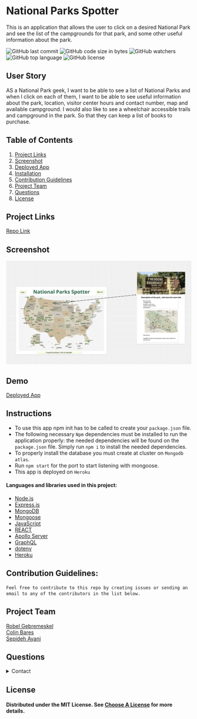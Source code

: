 # National Parks Spotter

This is an application that allows the user to click on a desired National Park and see the list of the campgrounds for that park, and some other useful information about the park.

![GitHub last commit](https://img.shields.io/github/last-commit/SepidehAyani/national-parks-spotter)  ![GitHub code size in bytes](https://img.shields.io/github/languages/code-size/SepidehAyani/national-parks-spotter)  ![GitHub watchers](https://img.shields.io/github/watchers/SepidehAyani/national-parks-spotter?label=Watch&style=social)  ![GitHub top language](https://img.shields.io/github/languages/top/SepidehAyani/national-parks-spotter)  ![GitHub license](https://img.shields.io/badge/license-MIT-blueyellow) <br> 

## User Story
AS a National Park geek,
I want to be able to see a list of National Parks and when I click on each of them,
I want to be able to see useful information about the park, location, visitor center hours and contact number, map and available campground. I would also like to see a wheelchair accessible trails and campground in the park. 
So that they can keep a list of books to purchase.

## Table of Contents 
1. [Project Links](#Project-Links)
1. [Screenshot](#Screenshot)
1. [Deployed App](#Deployed-App)
1. [Installation](#Installation)
1. [Contribution Guidelines](#Contribution-Guidelines)
1. [Project Team](#Project-Team)
1. [Questions](#Questions)
1. [License](#License)

## Project Links
[Repo Link](https://github.com/SepidehAyani/national-parks-spotter) <br>

## Screenshot
![wireframe](assets/images/wireframe.jpg)

## Demo
[Deployed App]()

## Instructions
* To use this app npm init has to be called to create your `package.json` file.
* The following necessary `Npm` dependencies must be installed to run the application properly: the needed dependencies will be found on the `package.json` file. Simply run `npm i` to install the needed dependencies.
* To properly install the database you must create at cluster on `Mongodb atlas`.
* Run `npm start` for the port to start listening with mongoose.
* This app is deployed on `Heroku`

#### Languages and libraries used in this project:
- <a href="https://nodejs.org/">Node.js</a>
- <a href="https://www.npmjs.com/package/express">Express.js</a>
- <a href="https://www.mongodb.com/">MongoDB</a>
- <a href="https://mongoosejs.com/">Mongoose</a>
- <a href="https://www.javascript.com/">JavaScript</a>
- <a href="https://reactjs.org/">REACT</a>
- <a href="https://www.apollographql.com/docs/apollo-server/">Apollo Server</a>
- <a href="https://graphql.org/">GraphQL</a>
- <a href="https://www.npmjs.com/package/dotenv">dotenv</a>
- <a href="https://www.heroku.com/">Heroku</a>

## Contribution Guidelines:
```  
Feel free to contribute to this repo by creating issues or sending an email to any of the contributors in the list below. 
```
## Project Team
[Robel Gebremeskel](https://github.com/robel-codes) <br>
[Colin Bares](https://github.com/soundproofboot) <br>
[Sepideh Ayani](https://github.com/SepidehAyani) <br>

## Questions
<details>
    <summary>Contact</summary>
    rofikre@yahoo.com <br>
    colinedwinbares@gmail.com <br>
    sepid.ayani@gmail.com <br>
</details>

## License
#### Distributed under the MIT License. See [Choose A License](https://choosealicense.com/) for more details.